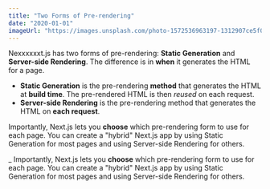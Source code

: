 ```yaml
---
title: "Two Forms of Pre-rendering"
date: "2020-01-01"
imageUrl: "https://images.unsplash.com/photo-1572536963197-1312907ce5f0?ixlib=rb-1.2.1&ixid=eyJhcHBfaWQiOjEyMDd9&auto=format&fit=crop&w=1920&q=80"
---
```


Nexxxxxxt.js has two forms of pre-rendering: **Static Generation** and **Server-side Rendering**. The difference is in **when** it generates the HTML for a page.

- **Static Generation** is the pre-rendering **method** that generates the HTML at **build time**. The pre-rendered HTML is then _reused_ on each request.
- **Server-side Rendering** is the pre-rendering method that generates the HTML on **each request**.

Importantly, Next.js lets you **choose** which pre-rendering form to use for each page. You can create a "hybrid" Next.js app by using Static Generation for most pages and using Server-side Rendering for others.

\_ Importantly, Next.js lets you **choose** which pre-rendering form to use for each page. You can create a "hybrid" Next.js app by using Static Generation for most pages and using Server-side Rendering for others.
